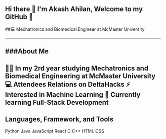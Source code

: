 ## Hi there 👋  I'm Akash Ahilan, Welcome to my GitHub 👋

##💻 Mechatronics and Biomedical Engineer at McMaster University 

---
###About Me 
---
👨‍🎓 In my 2rd year studying Mechatronics and Biomedical Engineering at McMaster University
💻 Attendees Relations on DeltaHacks
⚡ Interested in Machine Learning
🌱 Currently learning Full-Stack Development
---
Languages, Framework, and Tools
---
Python
Java
JavaScript
React
C
C++
HTML
CSS

